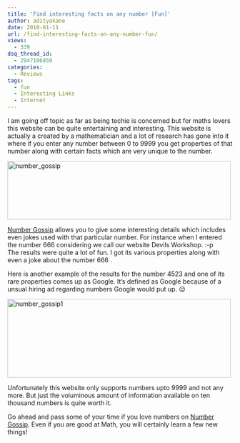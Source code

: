 ```yaml
---
title: 'Find interesting facts on any number [Fun]'
author: adityakane
date: 2010-01-11
url: /find-interesting-facts-on-any-number-fun/
views:
  - 339
dsq_thread_id:
  - 2947106859
categories:
  - Reviews
tags:
  - fun
  - Interesting Links
  - Internet
---
```

I am going off topic as far as being techie is concerned but for maths lovers this website can be quite entertaining and interesting. This website is actually a created by a mathematician and a lot of research has gone into it where if you enter any number between 0 to 9999 you get properties of that number along with certain facts which are very unique to the number.

<img class="alignnone size-full wp-image-18692" title="number_gossip" src="http://cdn.devilsworkshop.org/files/2010/01/number_gossip.png" alt="number_gossip" width="500" height="131" />

<a href="http://www.numbergossip.com" onclick="_gaq.push(['_trackEvent', 'outbound-article', 'http://www.numbergossip.com', 'Number Gossip']);" >Number Gossip</a> allows you to give some interesting details which includes even jokes used with that particular number. For instance when I entered the number 666 considering we call our website Devils Workshop. :-p  
The results were quite a lot of fun. I got its various properties along with even a joke about the number 666 .

Here is another example of the results for the number 4523 and one of its rare properties comes up as Google. It&#8217;s defined as Google because of a unsual hiring ad regarding numbers Google would put up. 😉

<img class="alignnone size-full wp-image-18693" title="number_gossip1" src="http://cdn.devilsworkshop.org/files/2010/01/number_gossip1.png" alt="number_gossip1" width="500" height="176" />

Unfortunately this website only supports numbers upto 9999 and not any more. But just the voluminous amount of information available on ten thousand numbers is quite worth it.

Go ahead and pass some of your time if you love numbers on <a href="http://www.numbergossip.com/" onclick="_gaq.push(['_trackEvent', 'outbound-article', 'http://www.numbergossip.com/', 'Number Gossip']);" >Number Gossip</a>. Even if you are good at Math, you will certainly learn a few new things!
